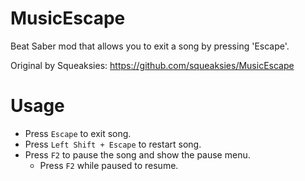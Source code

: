 # MusicEscape
Beat Saber mod that allows you to exit a song by pressing 'Escape'. 

Original by Squeaksies: https://github.com/squeaksies/MusicEscape

# Usage
* Press `Escape` to exit song.
* Press `Left Shift + Escape` to restart song.
* Press `F2` to pause the song and show the pause menu.
  * Press `F2` while paused to resume.
